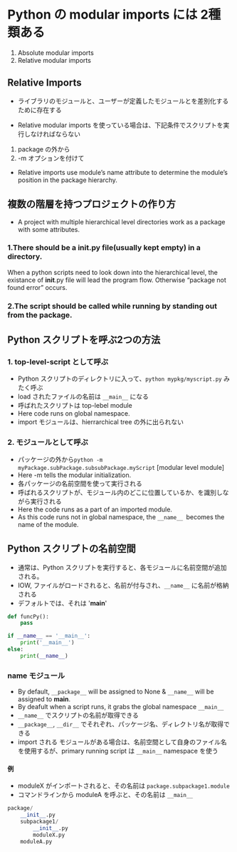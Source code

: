 # Python の modular imports には 2種類ある

1. Absolute modular imports
2. Relative modular imports


## Relative Imports

- ライブラリのモジュールと、ユーザーが定義したモジュールとを差別化するために存在する

- Relative modular imports を使っている場合は、下記条件でスクリプトを実行しなければならない
1. package の外から
2. -m オプションを付けて

- Relative imports use module’s name attribute to determine the module’s position in the package hierarchy.

## 複数の階層を持つプロジェクトの作り方
- A project with multiple hierarchical level directories work as a package with some attributes.

### 1.There should be a __init__.py file(usually kept empty) in a directory.
When a python scripts need to look down into the hierarchical level, the existance of __init__.py file will lead the program flow.
Otherwise “package not found error” occurs.

### 2.The script should be called while running by standing out from the package.


## Python スクリプトを呼ぶ2つの方法

### 1. top-level-script として呼ぶ
- Python スクリプトのディレクトリに入って、`python mypkg/myscript.py` みたく呼ぶ
- load されたファイルの名前は `__main__` になる
- 呼ばれたスクリプトは top-lebel module
- Here code runs on global namespace.
- import モジュールは、hierrarchical tree の外に出られない


### 2. モジュールとして呼ぶ
- パッケージの外から`python -m myPackage.subPackage.subsubPackage.myScript` [modular level module]
- Here -m tells the modular initialization.
- 各パッケージの名前空間を使って実行される
- 呼ばれるスクリプトが、モジュール内のどこに位置しているか、を識別しながら実行される
- Here the code runs as a part of an imported module.
- As this code runs not in global namespace, the `__name__ `becomes the name of the module.


## Python スクリプトの名前空間

- 通常は、Python スクリプトを実行すると、各モジュールに名前空間が追加される。
- IOW, ファイルがロードされると、名前が付与され、`__name__` に名前が格納される
- デフォルトでは、それは '__main__'
```py
def funcPy():
    pass

if __name__ == '__main__':
    print('__main__')
else:
    print(__name__)

```

### name モジュール

- By default, `__package__` will be assigned to None & `__name__` will be assigned to __main__.
- By deafult when a script runs, it grabs the global namespace `__main__`
- `__name__` でスクリプトの名前が取得できる
- `__package__`, `__dir__` でそれぞれ、パッケージ名、ディレクトリ名が取得できる
- import される モジュールがある場合は、名前空間として自身のファイル名を使用するが、primary running script は `__main__` namespace を使う

#### 例

- moduleX がインポートされると、その名前は `package.subpackage1.module`
- コマンドラインから moduleA を呼ぶと、その名前は `__main__`
```py
package/
    __init__.py
    subpackage1/
        __init__.py
        moduleX.py
    moduleA.py
```
